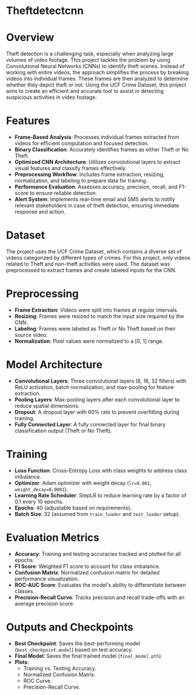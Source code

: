 # Theftdetectcnn

# Overview
Theft detection is a challenging task, especially when analyzing large volumes of video footage. This project tackles the problem by using Convolutional Neural Networks (CNNs) to identify theft scenes. Instead of working with entire videos, the approach simplifies the process by breaking videos into individual frames. These frames are then analyzed to determine whether they depict theft or not. Using the UCF Crime Dataset, this project aims to create an efficient and accurate tool to assist in detecting suspicious activities in video footage.


# Features

- **Frame-Based Analysis**: Processes individual frames extracted from videos for efficient computation and focused detection.
- **Binary Classification**: Accurately identifies frames as either Theft or No Theft.
- **Optimized CNN Architecture**: Utilizes convolutional layers to extract visual features and classify frames effectively.
- **Preprocessing Workflow**: Includes frame extraction, resizing, normalization, and labeling to prepare data for training.
- **Performance Evaluation**: Assesses accuracy, precision, recall, and F1-score to ensure reliable detection.
- **Alert System**: Implements real-time email and SMS alerts to notify relevant stakeholders in case of theft detection, ensuring immediate response and action.


# Dataset

The project uses the UCF Crime Dataset, which contains a diverse set of videos categorized by different types of crimes. For this project, only videos related to Theft and non-theft activities were used. The dataset was preprocessed to extract frames and create labeled inputs for the CNN.

# Preprocessing

- **Frame Extraction**: Videos were split into frames at regular intervals.
- **Resizing**: Frames were resized to match the input size required by the CNN.
- **Labeling**: Frames were labeled as Theft or No Theft based on their source video.
- **Normalization**: Pixel values were normalized to a [0, 1] range.

# Model Architecture

- **Convolutional Layers**: Three convolutional layers (8, 16, 32 filters) with ReLU activation, batch normalization, and max-pooling for feature extraction.
- **Pooling Layers**: Max-pooling layers after each convolutional layer to reduce spatial dimensions.
- **Dropout**: A dropout layer with 60% rate to prevent overfitting during training.
- **Fully Connected Layer**: A fully connected layer for final binary classification output (Theft or No Theft).


# Training

- **Loss Function**: Cross-Entropy Loss with class weights to address class imbalance.
- **Optimizer**: Adam optimizer with weight decay (`lr=0.001`, `weight_decay=0.0001`).
- **Learning Rate Scheduler**: StepLR to reduce learning rate by a factor of 0.1 every 10 epochs.
- **Epochs**: 40 (adjustable based on requirements).
- **Batch Size**: 32 (assumed from `train_loader` and `test_loader` setup).


# Evaluation Metrics

- **Accuracy**: Training and testing accuracies tracked and plotted for all epochs.
- **F1 Score**: Weighted F1 score to account for class imbalance.
- **Confusion Matrix**: Normalized confusion matrix for detailed performance visualization.
- **ROC-AUC Score**: Evaluates the model's ability to differentiate between classes.
- **Precision-Recall Curve**: Tracks precision and recall trade-offs with an average precision score.


# Outputs and Checkpoints

- **Best Checkpoint**: Saves the best-performing model (`best_checkpoint.model`) based on test accuracy.
- **Final Model**: Saves the final trained model (`final_model.pth`).
- **Plots**:
  - Training vs. Testing Accuracy.
  - Normalized Confusion Matrix.
  - ROC Curve.
  - Precision-Recall Curve.


